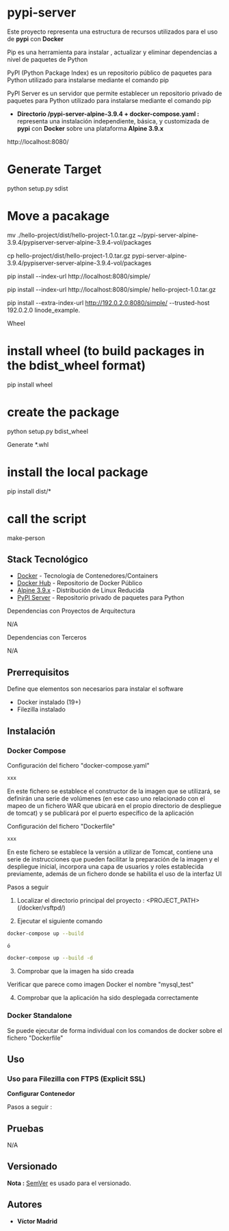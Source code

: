 # pypi-server

Este proyecto representa una estructura de recursos utilizados para el uso de **pypi** con **Docker**

Pip es una herramienta para instalar , actualizar y eliminar dependencias a nivel de paquetes de Python

PyPI (Python Package Index) es un repositorio público de paquetes para Python utilizado para instalarse mediante el comando pip

PyPI Server es un servidor que permite establecer un repositorio privado de paquetes para Python utilizado para instalarse mediante el comando pip

* **Directorio /pypi-server-alpine-3.9.4 + docker-compose.yaml :** representa una instalación independiente, básica, y customizada de  **pypi** con **Docker** sobre una plataforma **Alpine 3.9.x**


http://localhost:8080/

# Generate Target
python setup.py sdist

# Move a pacakage
mv ./hello-project/dist/hello-project-1.0.tar.gz ~/pypi-server-alpine-3.9.4/pypiserver-server-alpine-3.9.4-vol/packages

cp hello-project/dist/hello-project-1.0.tar.gz pypi-server-alpine-3.9.4/pypiserver-server-alpine-3.9.4-vol/packages

pip install --index-url http://localhost:8080/simple/

pip install --index-url http://localhost:8080/simple/ hello-project-1.0.tar.gz

pip install --extra-index-url http://192.0.2.0:8080/simple/ --trusted-host 192.0.2.0 linode_example.

Wheel


# install wheel (to build packages in the bdist_wheel format)
pip install wheel

# create the package
python setup.py bdist_wheel

Generate *.whl

# install the local package
pip install dist/*

# call the script
make-person


## Stack Tecnológico

* [Docker](https://www.docker.com/) - Tecnología de Contenedores/Containers
* [Docker Hub](https://hub.docker.com/) - Repositorio de Docker Público
* [Alpine 3.9.x](https://www.alpinelinux.org/) - Distribución de Linux Reducida
* [PyPI Server](https://pypi.org/project/pypiserver/) - Repositorio privado de paquetes para Python

Dependencias con Proyectos de Arquitectura

N/A

Dependencias con Terceros

N/A





## Prerrequisitos

Define que elementos son necesarios para instalar el software

* Docker instalado (19+)
* Filezilla instalado





## Instalación

### Docker Compose

Configuración del fichero "docker-compose.yaml"

```bash
xxx
```

En este fichero se establece el constructor de la imagen que se utilizará, se definirán una serie de volúmenes (en ese caso uno relacionado con el mapeo de un fichero WAR que ubicará en el propio directorio de despliegue de tomcat) y se publicará por el puerto específico de la aplicación

Configuración del fichero "Dockerfile"

```bash
xxx
```

En este fichero se establece la versión a utilizar de Tomcat, contiene una serie de instrucciones que pueden facilitar la preparación de la imagen y el despliegue inicial, incorpora una capa de usuarios y roles establecida previamente, además de un fichero donde se habilita el uso de la interfaz UI

Pasos a seguir


1. Localizar el directorio principal del proyecto : <PROJECT_PATH> (/docker/vsftpd/<distribution>)

2. Ejecutar el siguiente comando

```bash
docker-compose up --build

ó

docker-compose up --build -d
```

3. Comprobar que la imagen ha sido creada

Verificar que parece como imagen Docker el nombre "mysql_test"

4. Comprobar que la aplicación ha sido desplegada correctamente




### Docker Standalone

Se puede ejecutar de forma individual con los comandos de docker sobre el fichero "Dockerfile"





## Uso


### Uso para Filezilla con FTPS (Explicit SSL)

**Configurar Contenedor**

Pasos a seguir :



## Pruebas

N/A





## Versionado

**Nota :** [SemVer](http://semver.org/) es usado para el versionado.





## Autores

* **Víctor Madrid**
